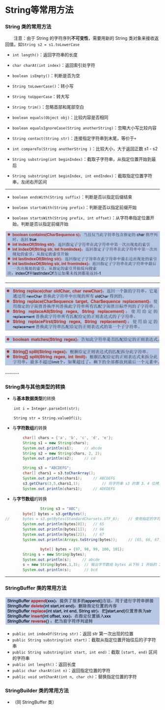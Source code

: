 # String等常用方法

### String 类的常用方法

&ensp;&ensp;&ensp;&ensp;注意：由于 String 的字符序列**不可变性**，需要用新的 String 类对象来接收返回值，如`String s2 = s1.toLowerCase`

- `int length()`：返回字符串的长度

- `char charAt(int index)`：返回索引处字符

- `boolean isEmpty()`：判断是否为空

- `String toLowerCase()`：转小写

- `String toUpperCase`：转大写

- `String trim()`：忽略首部和尾部空白

- `boolean equals(Object obj)`：比较内容是否相同

- `boolean equalsIgnoreCase(String anotherString)`：忽略大小写比较内容

- `String contact(String str)`：连接指定字符串到末尾，等价于`+`

- `int compareTo(String anotherString )`：比较大小，大于返回正数 s1 - s2

- `String substring(int beginIndex)`：截取子字符串，从指定位置开始到最后

- `String substring(int beginIndex, int endIndex)`：截取指定位置字符串，左闭右开区间

------

- `boolean endsWith(String suffix)`：判断是否以指定后缀结束

- `boolean startsWith(String prefix)`：判断是否以指定前缀开始

- `boolean startsWith(String prefix, int offset)`：从字符串指定位置开始，判断是否以指定前缀开始

<p align="center">
	<img src="https://raw.githubusercontent.com/TortoiseKnightB/Java_notes/main/images/String等常见用法/01.jpg" width="600" />
</p>

------

<p align="center">
	<img src="https://raw.githubusercontent.com/TortoiseKnightB/Java_notes/main/images/String等常见用法/02.jpg" width="600" />
</p>
-------

### String类与其他类型的转换

- 与**基本数据类型**的转换

&ensp;&ensp;&ensp;&ensp;`int i = Integer.parseInt(str);`

&ensp;&ensp;&ensp;&ensp;`String str = String.valueOf(i);`

- 与**字符数组**的转换

```java
        char[] chars = {'a', 'b', 'c', 'd', 'e'};
        String s1 = new String(chars);
        System.out.println(s1);     // abcde
        String s2 = new String(chars, 2, 2);
        System.out.println(s2);     // cd
```
```java
        String s3 = "ABCDEFG";
        char[] chars1 = s3.toCharArray();
        System.out.println(chars1);     // ABCDEFG
        s3.getChars(3,5,chars1,1);			// 将字符串 s3 的第 3、4 位拷贝到数组 chars1 的第 1、2 位上
        System.out.println(chars1);     // ADEDEFG
```

- 与**字节数组**的转换

```java
 				String s3 = "ABC";
        byte[] bytes = s3.getBytes();
//	  	bytes = s3.getBytes(StandardCharsets.UTF_8); 	// 使用指定的字符集
        System.out.println(bytes[0]);   // 65
        System.out.println(bytes[1]);   // 66
        System.out.println(bytes[2]);   // 67
        System.out.println(Arrays.toString(bytes));     // [65, 66, 67]
```


```java
				byte[] bytes = {97, 98, 99, 100, 101};
        String s = new String(bytes);
        System.out.println(s);     // abcde
        s = new String(bytes,1,3);  // 输出字节数组 bytes 从下标 1 开始的 3 个字节
        System.out.println(s);      // bcd
```

------

### StringBuffer 类的常用方法

<p align="center">
	<img src="https://raw.githubusercontent.com/TortoiseKnightB/Java_notes/main/images/String等常见用法/03.png" width="600" />
</p>

- `public int indexOf(String str)`：返回 str 第一次出现的位置
- `public String substring(int start)`：截取从指定位置开始往后的子字符串
- `public String substring(int start, int end)`：截取 `[start, end)` 区间的字符串
- `public int length()`：返回长度
- `public char charAt(int n)`：返回指定位置的字符
- `public void setCharAt(int n, char ch)`：替换指定位置的字符

### StringBuilder 类的常用方法

- （同 StringBuffer 类）


